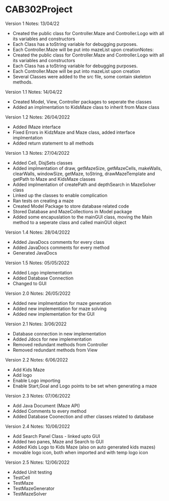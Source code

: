 # CAB302Project

Version 1 
Notes:
13/04/22
- Created the public class for Controller.Maze and Controller.Logo with all its variables and constructors
- Each Class has a toString variable for debugging purposes.
- Each Controller.Maze will be put into mazeList upon creationNotes:
- Created the public class for Controller.Maze and Controller.Logo with all its variables and constructors
- Each Class has a toString variable for debugging purposes.
- Each Controller.Maze will be put into mazeList upon creation
- Several Classes were added to the src file, some contain skeleton methods.

Version 1.1 
Notes:
14/04/22
- Created Model, View, Controller packages to seperate the classes 
- Added an implmentation to KidsMaze class to inherit from Maze class 

Version 1.2
Notes:
26/04/2022
- Added IMaze interface
- Fixed Errors in KidzMaze and Maze class, added interface implmentation 
- Added return statement to all methods

Version 1.3
Notes:
27/04/2022
- Added Cell, DisjSets classes
- Added implmentation of draw, getMazeSize, getMazeCells, makeWalls, clearWalls, windowSize, getMaze, toString, drawMazeTemplate and getPath to Maze and KidsMaze classes
- Added implmentation of createPath and depthSearch in MazeSolver class
- Linked up the classes to enable complication 
- Ran tests on creating a maze
- Created Model Package to store database related code
- Stored Database and MazeCollections in Model package
- Added some encapuslation to the mainGUI class, moving the Main method to a seperate class and called mainGUI object

Version 1.4
Notes:
28/04/2022
- Added JavaDocs comments for every class
- Added JavaDocs comments for every method 
- Generated JavaDocs
 
Version 1.5
Notes:
05/05/2022
- Added Logo implementation
- Added Database Connection
- Changed to GUI

Version 2.0
Notes:
26/05/2022
- Added new implmentation for maze generation 
- Added new implementation for maze solving
- Added new implementation for the GUI

Version 2.1
Notes:
3/06/2022
- Database connection in new implementation
- Added Jdocs for new implementation 
- Removed redundant methods from Controller 
- Removed redundant methods from View

Version 2.2
Notes:
6/06/2022
- Add Kids Maze
- Add logo
- Enable Logo importing
- Enable Start,Goal and Logo points to be set when generating a maze

Version 2.3
Notes:
07/06/2022
- Add Java Document (Maze API)
- Added Comments to every method
- Added Database Coonection and other classes related to database 

Version 2.4
Notes:
10/06/2022
- Add Search Panel Class - linked upto GUI
- Added two panes, Maze and Search to GUI
- Added Kids Logo to Kids Maze (also on auto generated kids mazes)
- movable logo icon, both when imported and with temp logo icon

Version 2.5
Notes:
12/06/2022
- Added Unit testing
- TestCell 
- TestMaze
- TestMazeGenerator
- TestMazeSolver
